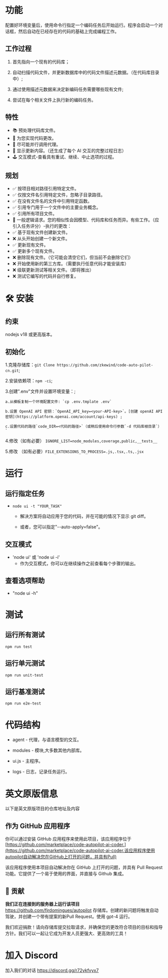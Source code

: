 # 功能

配置好环境变量后，使用命令行指定一个编码任务后开始运行。程序会启动一个对话框，然后自动在已经存在的代码的基础上完成编程工作。
## 工作过程

1.  首先指向一个现有的代码库；

2.  自动扫描代码文件，并更新数据库中的代码文件描述元数据。（在代码库目录中）;

3.  通过使用描述元数据来决定新编码任务需要哪些现有文件;

4.  尝试在每个相关文件上执行新的编码任务。

## 特性

- 📚 预处理代码库文件。
- 🤖 为您实现代码更改。
- 🚀 尽可能并行调用代理。
- 📝 显示更新内容。（还生成了每个 AI 交互的完整过程日志）
- 🕹️ 交互模式-查看具有重试、继续、中止选项的过程。

## 规划

- ✅ 按项目相对路径引用特定文件。
- ✅ 仅按文件名引用特定文件，忽略子目录路径。
- ✅ 在没有文件名的文件中引用特定函数。
- ✅ 引用专门用于一个文件中的主要业务概念。
- ✅ 引用所有项目文件。
- 🤔 一般逻辑请求。您的相似性会因模型、代码库和任务而异。有些工作。（应引入任务评分）-执行的更改：
- ✅ 基于现有文件创建新文件。
- ❌ 从头开始创建一个新文件。
- ✅ 更新现有文件。
- ✅ 更新多个现有文件。
- ❌ 删除现有文件。（它可能会清空它们，但当前不会删除它们）
- ❌ 开始使用新的第三方库。（需要执行任意代码才能安装库）
- ❌ 级联更新测试等相关文件。（即将推出）
- ❌ 测试它编写的代码并自行修复。

# 🛠️ 安装

## 约束
nodejs v18 或更高版本。
## 初始化
1.克隆存储库：`git Clone https://github.com/zkewind/code-auto-pilot-cn.git`;

2.安装依赖项：`npm -ci`;

3.创建".env"文件并设置环境变量：;

    a.从模板复制一个环境配置文件: `cp .env.tmplate .env`

    b.设置 OpenAI API 密钥：`OpenAI_API_key=<your-API-key>`。[创建 openAI API 密钥](https://platform.openai.com/account/api-keys) ;

    c.设置代码的路径`code_DIR=<代码的路径>`（或稍后使用命令行参数`-d 代码库根目录`） `

4.修改（如有必要） `IGNORE_LIST=node_modules,coverage,public,__tests__` 

5.修改 （如有必要）`FILE_EXTENSIONS_TO_PROCESS=.js,.tsx,.ts,.jsx` 

# 运行
## 运行指定任务
- `node ui -t "YOUR_TASK"`

    - 解决方案将自动应用于您的代码，并在可能的情况下显示 git diff。

    - 或者，您可以指定"--auto-apply\=false"。

## 交互模式
- 'node ui' 或 'node ui -i'
    - 作为交互模式，你可以在继续操作之前查看每个步骤的输出。

## 查看选项帮助
- "node ui -h"

# 测试
## 运行所有测试

`npm run test`

## 运行单元测试

`npm run unit-test`

## 运行基准测试

`npm run e2e-test`

# 代码结构

- agent - 代理，与语言模型的交互。

- modules - 模块,大多数其他内部库。

- ui.js - 主程序。

- logs - 日志，记录任务运行。

# 英文原版信息
以下是英文原版项目的仓库地址及内容

## 作为 GitHub 应用程序

你可以通过安装 GitHub 应用程序来使用此项目，该应用程序位于 [https://github.com/marketplace/code-autopilot-ai-coder.](https://github.com/marketplace/code-autopilot-ai-coder.该应用程序使用autopilot自动解决您在GitHub上打开的问题，并具有Pull)

该应用程序使用本项目自动解决你在 GitHub 上打开的问题，并具有 Pull Request 功能。它提供了一个易于使用的界面，并直接与 Github 集成。

## 🤝 贡献

**我们正在连接到的服务器上运行该项目**<https://github.com/fjrdomingues/autopilot> 存储库。创建的新问题将触发自动驾驶，并创建一个带有提案的新Pull Request。使用 gpt-4 运行。

我们欢迎捐款！请向存储库提交拉取请求，并确保您的更改符合项目的目标和指导方针。我们可以一起让它成为开发人员更强大、更高效的工具！

# 加入 Discord

加入我们的对话 <https://discord.gg/r72ykfvyx7>
